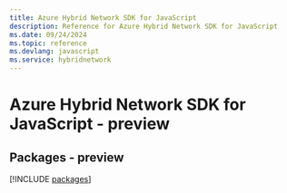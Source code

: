 ```yaml
---
title: Azure Hybrid Network SDK for JavaScript
description: Reference for Azure Hybrid Network SDK for JavaScript
ms.date: 09/24/2024
ms.topic: reference
ms.devlang: javascript
ms.service: hybridnetwork
---
```

# Azure Hybrid Network SDK for JavaScript - preview
## Packages - preview
[!INCLUDE [packages](hybrid-network-index.md)]